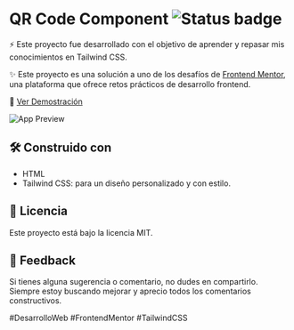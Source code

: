 # QR Code Component ![Status badge](https://img.shields.io/badge/status-Completed-green)

 ⚡️ Este proyecto fue desarrollado con el objetivo de aprender y repasar mis conocimientos en Tailwind CSS.

✨ Este proyecto es una solución a uno de los desafíos de [Frontend Mentor](https://www.frontendmentor.io/challenges/qr-code-component-iux_sIO_H), una plataforma que ofrece retos prácticos de desarrollo frontend.

🔗 [Ver Demostración](https://qr-code-component-liard-three.vercel.app/)

![App Preview](https://github.com/stivenjimenez/QRCodeComponent/assets/58489695/61a63c79-aa50-41c1-a1dd-2ff03ffcd6e4)

## 🛠️ Construido con
- HTML
- Tailwind CSS: para un diseño personalizado y con estilo.

## 📜 Licencia
Este proyecto está bajo la licencia MIT. 

## 🔄 Feedback
Si tienes alguna sugerencia o comentario, no dudes en compartirlo. Siempre estoy buscando mejorar y aprecio todos los comentarios constructivos.

#DesarrolloWeb #FrontendMentor #TailwindCSS
